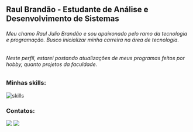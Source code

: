 ## Raul Brandão - Estudante de Análise e Desenvolvimento de Sistemas

###### Meu chamo Raul Julio Brandão e sou apaixonado pelo ramo da tecnologia e programação. Busco inicializar minha carreira na área de tecnologia.
###### Neste perfil, estarei postando atualizações de meus programas feitos por hobby, quanto projetos da faculdade.

### Minhas skills:

![skills](https://skillicons.dev/icons?i=java,html,css,js)

 ### Contatos:
 
<div> 
  <a href="https://www.instagram.com/raulju01/" target="_blank"><img src="https://img.shields.io/badge/-Instagram-%23E4405F?style=for-the-badge&logo=instagram&logoColor=white" target="_blank"></a>
  <a href="https://www.linkedin.com/in/raul-julio-6ab9b4288/"><img src="https://img.shields.io/badge/-LinkedIn-%230077B5?style=for-the-badge&logo=linkedin&logoColor=white" target="_blank"></a> 
</div>
